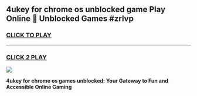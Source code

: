 
## 4ukey for chrome os unblocked game Play Online 👋 Unblocked Games #zrlvp
<h3>
<a href="https://premium.freeplayer.one?title=4ukey_for_chrome_os&ref=21F">CLICK TO PLAY</a></h3>
<hr>

<h3>
<a href="https://premium.freeplayer.one?title=4ukey_for_chrome_os&ref=21F">CLICK 2 PLAY</a>
  
</h3>

<a href="https://premium.freeplayer.one?title=4ukey_for_chrome_os&ref=21F/"><img src="https://clearcache.store/games.png"></a>


**4ukey for chrome os games unblocked: Your Gateway to Fun and Accessible Online Gaming**
